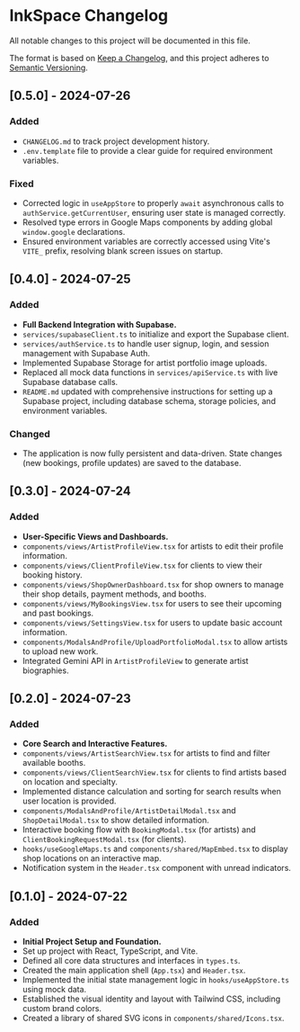 # InkSpace Changelog

All notable changes to this project will be documented in this file.

The format is based on [Keep a Changelog](https://keepachangelog.com/en/1.0.0/),
and this project adheres to [Semantic Versioning](https://semver.org/spec/v2.0.0.html).

## [0.5.0] - 2024-07-26

### Added
- `CHANGELOG.md` to track project development history.
- `.env.template` file to provide a clear guide for required environment variables.

### Fixed
- Corrected logic in `useAppStore` to properly `await` asynchronous calls to `authService.getCurrentUser`, ensuring user state is managed correctly.
- Resolved type errors in Google Maps components by adding global `window.google` declarations.
- Ensured environment variables are correctly accessed using Vite's `VITE_` prefix, resolving blank screen issues on startup.

## [0.4.0] - 2024-07-25

### Added
- **Full Backend Integration with Supabase.**
- `services/supabaseClient.ts` to initialize and export the Supabase client.
- `services/authService.ts` to handle user signup, login, and session management with Supabase Auth.
- Implemented Supabase Storage for artist portfolio image uploads.
- Replaced all mock data functions in `services/apiService.ts` with live Supabase database calls.
- `README.md` updated with comprehensive instructions for setting up a Supabase project, including database schema, storage policies, and environment variables.

### Changed
- The application is now fully persistent and data-driven. State changes (new bookings, profile updates) are saved to the database.

## [0.3.0] - 2024-07-24

### Added
- **User-Specific Views and Dashboards.**
- `components/views/ArtistProfileView.tsx` for artists to edit their profile information.
- `components/views/ClientProfileView.tsx` for clients to view their booking history.
- `components/views/ShopOwnerDashboard.tsx` for shop owners to manage their shop details, payment methods, and booths.
- `components/views/MyBookingsView.tsx` for users to see their upcoming and past bookings.
- `components/views/SettingsView.tsx` for users to update basic account information.
- `components/ModalsAndProfile/UploadPortfolioModal.tsx` to allow artists to upload new work.
- Integrated Gemini API in `ArtistProfileView` to generate artist biographies.

## [0.2.0] - 2024-07-23

### Added
- **Core Search and Interactive Features.**
- `components/views/ArtistSearchView.tsx` for artists to find and filter available booths.
- `components/views/ClientSearchView.tsx` for clients to find artists based on location and specialty.
- Implemented distance calculation and sorting for search results when user location is provided.
- `components/ModalsAndProfile/ArtistDetailModal.tsx` and `ShopDetailModal.tsx` to show detailed information.
- Interactive booking flow with `BookingModal.tsx` (for artists) and `ClientBookingRequestModal.tsx` (for clients).
- `hooks/useGoogleMaps.ts` and `components/shared/MapEmbed.tsx` to display shop locations on an interactive map.
- Notification system in the `Header.tsx` component with unread indicators.

## [0.1.0] - 2024-07-22

### Added
- **Initial Project Setup and Foundation.**
- Set up project with React, TypeScript, and Vite.
- Defined all core data structures and interfaces in `types.ts`.
- Created the main application shell (`App.tsx`) and `Header.tsx`.
- Implemented the initial state management logic in `hooks/useAppStore.ts` using mock data.
- Established the visual identity and layout with Tailwind CSS, including custom brand colors.
- Created a library of shared SVG icons in `components/shared/Icons.tsx`.

